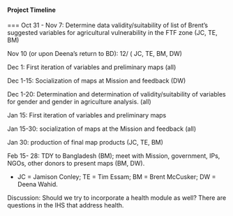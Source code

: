 #### Project Timeline  
===
Oct 31 - Nov 7: Determine data validity/suitability of list of Brent’s suggested variables for agricultural vulnerability in the FTF zone (JC, TE, BM)  

Nov 10 (or upon Deena’s return to BD): 12/ ( JC, TE, BM, DW)  

Dec 1: First iteration of variables and preliminary maps (all)  

Dec 1-15: Socialization of maps at Mission and feedback (DW)  

Dec 1-20: Determination and determination of validity/suitability of variables for gender and gender in agriculture analysis. (all)  

Jan 15: First iteration of variables and preliminary maps  

Jan 15-30: socialization of maps at the Mission and feedback (all)  

Jan 30: production of final map products (JC, TE, BM)  

Feb 15- 28: TDY to Bangladesh (BM); meet with Mission, government, IPs, NGOs, other donors to present maps (BM, DW).   

* JC = Jamison Conley; TE = Tim Essam; BM = Brent McCusker; DW = Deena Wahid.   

Discussion: Should we try to incorporate a health module as well? There are questions in the IHS that address health.   
